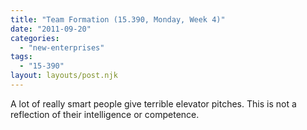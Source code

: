 ```yaml
---
title: "Team Formation (15.390, Monday, Week 4)"
date: "2011-09-20"
categories: 
  - "new-enterprises"
tags: 
  - "15-390"
layout: layouts/post.njk
---
```


A lot of really smart people give terrible elevator pitches. This is not a reflection of their intelligence or competence.
